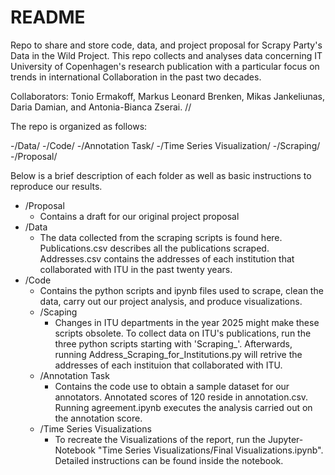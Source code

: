# README
Repo to share and store code, data, and project proposal for Scrapy Party's Data in the Wild Project. This repo collects and analyses data concerning IT University of Copenhagen's research publication with a particular focus on trends in international Collaboration in the past two decades.

Collaborators: Tonio Ermakoff, Markus Leonard Brenken, Mikas Jankeliunas, Daria Damian, and Antonia-Bianca Zserai. //


The repo is organized as follows:

-/Data/
-/Code/
	-/Annotation Task/ 
	-/Time Series Visualization/
	-/Scraping/
-/Proposal/


Below is a brief description of each folder as well as basic instructions to reproduce our results.

- /Proposal
  - Contains a draft for our original project proposal
- /Data
  - The data collected from the scraping scripts is found here. Publications.csv describes all the publications scraped. Addresses.csv contains the addresses of each institution that collaborated with ITU in the past twenty years.
- /Code
  - Contains the python scripts and ipynb files used to scrape, clean the data, carry out our project analysis, and produce visualizations.
  - /Scaping
     - Changes in ITU departments in the year 2025 might make these scripts obsolete. To collect data on ITU's publications, run the three python scripts starting with 'Scraping_'. Afterwards, running Address_Scraping_for_Institutions.py will retrive the addresses of each instituion that collaborated with ITU.
  - /Annotation Task
     - Contains the code use to obtain a sample dataset for our annotators. Annotated scores of 120 reside in annotation.csv. Running agreement.ipynb executes the analysis carried out on the annotation score. 
  - /Time Series Visualizations
     - To recreate the Visualizations of the report, run the Jupyter-Notebook "Time Series Visualizations/Final Visualizations.ipynb". Detailed instructions can be found inside the notebook.
  





